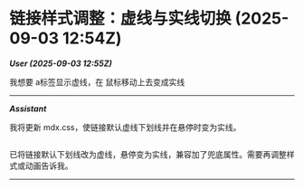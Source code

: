 <!-- Generated by SpecStory -->

# 链接样式调整：虚线与实线切换 (2025-09-03 12:54Z)

_**User (2025-09-03 12:55Z)**_

我想要 a标签显示虚线，在 鼠标移动上去变成实线

---

_**Assistant**_

我将更新 mdx.css，使链接默认虚线下划线并在悬停时变为实线。 
```

```
已将链接默认下划线改为虚线，悬停变为实线，兼容加了兜底属性。需要再调整样式或动画告诉我。

---


